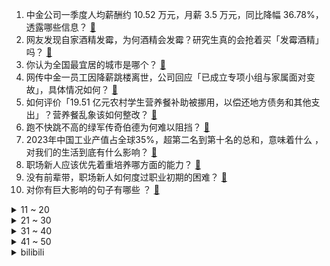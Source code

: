 1. 中金公司一季度人均薪酬约 10.52 万元，月薪 3.5 万元，同比降幅 36.78%，透露哪些信息？ [:link:](https://www.zhihu.com/question/660654920)
2. 网友发现自家酒精发霉，为何酒精会发霉？研究生真的会抢着买「发霉酒精」吗？ [:link:](https://www.zhihu.com/question/660555293)
3. 你认为全国最宜居的城市是哪个？ [:link:](https://www.zhihu.com/question/488808761)
4. 网传中金一员工因降薪跳楼离世，公司回应「已成立专项小组与家属面对变故」，具体情况如何？ [:link:](https://www.zhihu.com/question/660619068)
5. 如何评价「19.51 亿元农村学生营养餐补助被挪用，以偿还地方债务和其他支出」？营养餐乱象该如何整改？ [:link:](https://www.zhihu.com/question/660561614)
6. 跑不快跳不高的绿军传奇伯德为何难以阻挡？ [:link:](https://www.zhihu.com/question/648658259)
7. 2023年中国工业产值占全球35%，超第二名到第十名的总和，意味着什么 ，对我们的生活到底有什么影响？ [:link:](https://www.zhihu.com/question/660364897)
8. 职场新人应该优先着重培养哪方面的能力？ [:link:](https://www.zhihu.com/question/658821501)
9. 没有前辈带，职场新人如何度过职业初期的困难？ [:link:](https://www.zhihu.com/question/658821485)
10. 对你有巨大影响的句子有哪些 ？ [:link:](https://www.zhihu.com/question/660634325)
<details>
<summary>11 ~ 20</summary>

11. 俄学者称「如果中俄把亚洲和北冰洋相连，就能免遭美国干预」，中俄开发北极航道的可行性有多大？ [:link:](https://www.zhihu.com/question/660596803)
12. 网传「华润银行违约反而让应届生赔1万」，真实情况如何？如何评价校招解约需赔付高额违约金现象？ [:link:](https://www.zhihu.com/question/660615025)
13. 詹姆斯与湖人签下 2 年 1.04 亿美元顶薪续约合同，如何看待这笔续约？ [:link:](https://www.zhihu.com/question/660652243)
14. 青岛今天为什么会出现水淹？ [:link:](https://www.zhihu.com/question/660501578)
15. 我拒绝堂姐做她的伴娘，爸爸却说我得罪婶婶一家了，很严重吗? [:link:](https://www.zhihu.com/question/660461066)
16. 如果《英雄联盟》出一个新英雄大招可以偷队友大招，强度是不是就逆天了？ [:link:](https://www.zhihu.com/question/533452408)
17. 淄博烧烤今年还很火，为什么？ [:link:](https://www.zhihu.com/question/653296411)
18. 女儿幼儿园中班，班上有个男孩经常抱她，她自己并不反感，家长应该干预吗？ [:link:](https://www.zhihu.com/question/657527874)
19. 武汉一住宅墙体开裂，裂缝最宽处可伸进手指，因无过渡费住户只能继续住，楼会倒塌吗？该如何解决这事？ [:link:](https://www.zhihu.com/question/660500645)
20. 如何评价谭松韵、许凯主演的电视剧《你比星光美丽》？ [:link:](https://www.zhihu.com/question/660530111)
</details>
<details>
<summary>21 ~ 30</summary>

21. 作为 30 岁的女性，有哪些是你真心推荐的护肤好物？ [:link:](https://www.zhihu.com/question/656823624)
22. 吉林市拟组建「锅包肉办公室」，打造「世界锅包肉之都」，为什么东北人这么爱吃锅包肉？ [:link:](https://www.zhihu.com/question/660600579)
23. 买手机一般要怎么选择手机？ [:link:](https://www.zhihu.com/question/660360802)
24. Windows的伟大之处在哪里？ [:link:](https://www.zhihu.com/question/42367761)
25. 2024欧洲杯八强新鲜出炉，你看好哪四支球队挺进四强？ [:link:](https://www.zhihu.com/question/660597177)
26. NBA 球员库里发文告别克莱，你如何看待这两名球员的友谊？ [:link:](https://www.zhihu.com/question/660596770)
27. 到底是时代选择了Nvidia,还是Nvidia选择了时代？ [:link:](https://www.zhihu.com/question/657934455)
28. 陪你走过支离破碎的文学诗词短句有哪些？ [:link:](https://www.zhihu.com/question/659895323)
29. 如何评价《一人之下》漫画677话情报？ [:link:](https://www.zhihu.com/question/660617196)
30. 为什么那么多女生喜欢戴梵克雅宝四叶草？ [:link:](https://www.zhihu.com/question/376792788)
</details>
<details>
<summary>31 ~ 40</summary>

31. 如何评价英伟达 NVIDIA 的总裁黄仁勋？ [:link:](https://www.zhihu.com/question/576834374)
32. 让孩子学格斗会让他变得暴力吗？ [:link:](https://www.zhihu.com/question/659944247)
33. 我是一个积极乐观、正能量的人，但也会有莫名悲观的念头出现，为什么？ [:link:](https://www.zhihu.com/question/660488942)
34. 现在买金镯子合适吗？ [:link:](https://www.zhihu.com/question/659500910)
35. 怎么改变敏感多疑的心理问题? [:link:](https://www.zhihu.com/question/660476057)
36. 联储主席鲍威尔称「预计未来一年通胀率不超过 2.5% 左右」，释放了什么信号？ [:link:](https://www.zhihu.com/question/660597415)
37. 在宁波生活让你觉得幸福感爆棚的时刻有哪些？ [:link:](https://www.zhihu.com/question/660443196)
38. 甘肃 163 名矿工被拖欠三千万工资，当地回应去年未及时上报材料给专班，矿工该如何讨回薪资？ [:link:](https://www.zhihu.com/question/660561914)
39. 交易来卡鲁索后，又签下哈尔滕施泰因，如何评价雷霆2024年休赛期的操作？ [:link:](https://www.zhihu.com/question/660505953)
40. 如何看待2024年7月3日A股市场行情? [:link:](https://www.zhihu.com/question/660596780)
</details>
<details>
<summary>41 ~ 50</summary>

41. 《鸣潮》要是1.1流水不达要求的话会不会提前开放1.2版本? [:link:](https://www.zhihu.com/question/660382781)
42. 长期自我客体化的人，该如何认识到自己的主体性？ [:link:](https://www.zhihu.com/question/660072306)
43. 婚后没有工作，老公会嫌弃你吗？ [:link:](https://www.zhihu.com/question/656751734)
44. 领导经常安排我去做一些跟核心工作无关的事情，我应该跟领导反馈想法吗？ [:link:](https://www.zhihu.com/question/658821351)
45. 如何评价2024年米哈游新作《绝区零》艾莲角色展示？ [:link:](https://www.zhihu.com/question/660609300)
46. 当你觉得玩手机很无聊的时候，你会干什么？ [:link:](https://www.zhihu.com/question/655360315)
47. 《鬼灭之刃》为什么无惨不让鸣女单独把柱拉到无限城杀掉再弄其他人? [:link:](https://www.zhihu.com/question/660471406)
48. 有哪些能让人大笑的笑话？ [:link:](https://www.zhihu.com/question/652527211)
49. 为何唐诗宋词中的采莲女形象比较精致美好，不太像底层劳动人民？ [:link:](https://www.zhihu.com/question/451734699)
50. 为什么外卖骑手一直不停的招人？ [:link:](https://www.zhihu.com/question/600948842)
</details><details>
<summary>bilibili</summary>

</details>